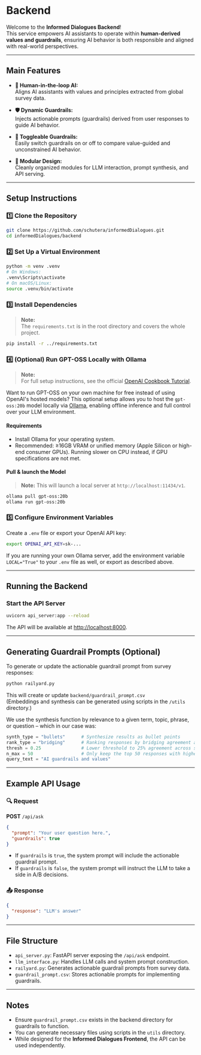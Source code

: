 # Backend

Welcome to the **Informed Dialogues Backend**!  
This service empowers AI assistants to operate within **human-derived values and guardrails**, ensuring AI behavior is both responsible and aligned with real-world perspectives.

---

## Main Features

- **🤝 Human-in-the-loop AI:**  
  Aligns AI assistants with values and principles extracted from global survey data.

- **🛡️ Dynamic Guardrails:**  
  Injects actionable prompts (guardrails) derived from user responses to guide AI behavior.

- **🔄 Toggleable Guardrails:**  
  Easily switch guardrails on or off to compare value-guided and unconstrained AI behavior.

- **🧩 Modular Design:**  
  Cleanly organized modules for LLM interaction, prompt synthesis, and API serving.

---

## Setup Instructions

### 1️⃣ Clone the Repository

```bash
git clone https://github.com/schutera/informedDialogues.git
cd informedDialogues/backend
```

### 2️⃣ Set Up a Virtual Environment

```bash
python -m venv .venv
# On Windows:
.venv\Scripts\activate
# On macOS/Linux:
source .venv/bin/activate
```

### 3️⃣ Install Dependencies

> **Note:**  
> The `requirements.txt` is in the root directory and covers the whole project.

```bash
pip install -r ../requirements.txt
```

### 4️⃣ (Optional) Run GPT-OSS Locally with Ollama

> **Note:**  
> For full setup instructions, see the official [OpenAI Cookbook Tutorial](https://cookbook.openai.com/articles/gpt-oss/run-locally-ollama).

Want to run GPT-OSS on your own machine for free instead of using OpenAI's hosted models? This optional setup allows you to host the `gpt-oss:20b` model locally via [Ollama](https://ollama.com), enabling offline inference and full control over your LLM environment.

#### Requirements

- Install Ollama for your operating system.
- Recommended: ≥16GB VRAM or unified memory (Apple Silicon or high-end consumer GPUs).
Running slower on CPU instead, if GPU specifications are not met.

#### Pull & launch the Model
> **Note:** This will launch a local server at `http://localhost:11434/v1`.

```bash
ollama pull gpt-oss:20b
ollama run gpt-oss:20b
```

### 5️⃣ Configure Environment Variables

Create a `.env` file or export your OpenAI API key:

```bash
export OPENAI_API_KEY=sk-...
```

If you are running your own Ollama server, add the environment variable `LOCAL="True"` to your `.env` file as well, or export as described above.

---

## Running the Backend

### Start the API Server

```bash
uvicorn api_server:app --reload
```

The API will be available at [http://localhost:8000](http://localhost:8000).

---

## Generating Guardrail Prompts (Optional)

To generate or update the actionable guardrail prompt from survey responses:

```bash
python railyard.py
```

This will create or update `backend/guardrail_prompt.csv`  
(Embeddings and synthesis can be generated using scripts in the `/utils` directory.)

We use the synthesis function by relevance to a given term, topic, phrase, or question – which in our case was:

```python
synth_type = "bullets"      # Synthesize results as bullet points
rank_type = "bridging"      # Ranking responses by bridging agreement across segs
thresh = 0.25               # Lower threshold to 25% agreement across segments for broader inclusion
n_max = 50                  # Only keep the top 50 responses with highest bridging agreement
query_text = "AI guardrails and values"
```

---

## Example API Usage

### 🔍 Request

**POST** `/api/ask`

```json
{
  "prompt": "Your user question here.",
  "guardrails": true
}
```

- If `guardrails` is `true`, the system prompt will include the actionable guardrail prompt.
- If `guardrails` is `false`, the system prompt will instruct the LLM to take a side in A/B decisions.

### 📤 Response

```json
{
  "response": "LLM's answer"
}
```

---

##  File Structure

- `api_server.py`: FastAPI server exposing the `/api/ask` endpoint.
- `llm_interface.py`: Handles LLM calls and system prompt construction.
- `railyard.py`: Generates actionable guardrail prompts from survey data.
- `guardrail_prompt.csv`: Stores actionable prompts for implementing guardrails.

---

## Notes

- Ensure `guardrail_prompt.csv` exists in the backend directory for guardrails to function.
- You can generate necessary files using scripts in the `utils` directory.
- While designed for the **Informed Dialogues Frontend**, the API can be used independently.
